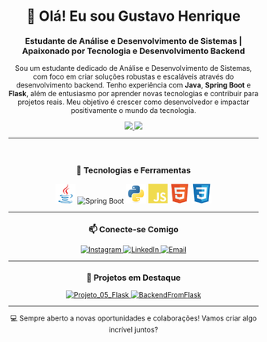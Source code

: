 <div align="center">
  <h1>👋 Olá! Eu sou Gustavo Henrique</h1>
  <h3>Estudante de Análise e Desenvolvimento de Sistemas | Apaixonado por Tecnologia e Desenvolvimento Backend</h3>
</div>

<p align="center">
  Sou um estudante dedicado de Análise e Desenvolvimento de Sistemas, com foco em criar soluções robustas e escaláveis através do desenvolvimento backend. Tenho experiência com <b>Java</b>, <b>Spring Boot</b> e <b>Flask</b>, além de entusiasmo por aprender novas tecnologias e contribuir para projetos reais. Meu objetivo é crescer como desenvolvedor e impactar positivamente o mundo da tecnologia.
</p>

<div align="center" style="display: inline_block">
  <a href="https://github.com/gustavo07henri">
    <img height="180em" src="https://github-readme-stats.vercel.app/api?username=gustavo07henri&show_icons=true&theme=dracula&rank_icon=github&hide=stars,contribs&locale=pt-br"/>
    <img height="180em" src="https://github-readme-stats.vercel.app/api/top-langs/?username=gustavo07henri&layout=compact&theme=dracula&locale=pt-br"/>
  </a>
</div>

---

<div align="center" style="display: inline_block"><br>
  <h3>🚀 Tecnologias e Ferramentas</h3>
  <img alt="Java" height="40" width="40" src="https://raw.githubusercontent.com/devicons/devicon/master/icons/java/java-original.svg" title="Java">
  <img alt="Spring Boot" height="40" width="40" src="https://cdn.jsdelivr.net/gh/devicons/devicon@latest/icons/spring/spring-original.svg" title="Spring Boot">
  <img alt="Python" height="40" width="40" src="https://raw.githubusercontent.com/devicons/devicon/master/icons/python/python-original.svg" title="Python">
  <img alt="JavaScript" height="40" width="40" src="https://raw.githubusercontent.com/devicons/devicon/master/icons/javascript/javascript-plain.svg" title="JavaScript">
  <img alt="HTML5" height="40" width="40" src="https://raw.githubusercontent.com/devicons/devicon/master/icons/html5/html5-original.svg" title="HTML5">
  <img alt="CSS3" height="40" width="40" src="https://raw.githubusercontent.com/devicons/devicon/master/icons/css3/css3-original.svg" title="CSS3">
</div>

---
<div align="center">
  <h3>📫 Conecte-se Comigo</h3>
  <a href="https://instagram.com/gustavo__shg">
    <img src="https://img.shields.io/badge/Instagram-%23E4405F.svg?style=for-the-badge&logo=Instagram&logoColor=white" alt="Instagram"/>
  </a>
  <a href="https://www.linkedin.com/in/gustavo-santos-633a21246/">
    <img src="https://img.shields.io/badge/LinkedIn-%230077B5.svg?style=for-the-badge&logo=linkedin&logoColor=white" alt="LinkedIn"/>
  </a>
  <a href="mailto:fondue.cadge.2r@icloud.com">
    <img src="https://img.shields.io/badge/Email-%23D14836.svg?style=for-the-badge&logo=gmail&logoColor=white" alt="Email"/>
  </a>
</div>

---

<div align="center">
  <h3>🌟 Projetos em Destaque</h3>
  <a href="https://github.com/gustavo07henri/Projeto_05_Flask">
    <img src="https://github-readme-stats.vercel.app/api/pin/?username=gustavo07henri&repo=Projeto_05_Flask&show_owner=true&theme=dracula" alt="Projeto_05_Flask"/>
  </a>
  <a href="https://github.com/gustavo07henri/BackendFromFlask">
    <img src="https://github-readme-stats.vercel.app/api/pin/?username=gustavo07henri&repo=BackendFromFlask&show_owner=true&theme=dracula" alt="BackendFromFlask"/>
  </a>
</div>

---

<div align="center">
  <p>💻 Sempre aberto a novas oportunidades e colaborações! Vamos criar algo incrível juntos?</p>
</div>
